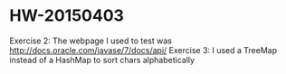 # HW-20150403

Exercise 2: The webpage I used to test was http://docs.oracle.com/javase/7/docs/api/
Exercise 3: I used a TreeMap instead of a HashMap to sort chars alphabetically
